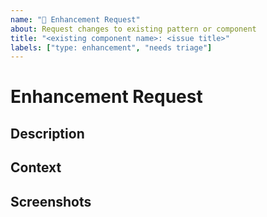 ```yaml
---
name: "🔧 Enhancement Request"
about: Request changes to existing pattern or component
title: "<existing component name>: <issue title>"
labels: ["type: enhancement", "needs triage"]
---
```


<!-- Delete any sections below that are not relevant. -->

# Enhancement Request

## Description

<!-- What is the changes to the existing component? What problem does it solve? -->

## Context

<!-- Provide additional contextual information if needed. -->

## Screenshots

<!-- Upload screenshots if appropriate. -->
